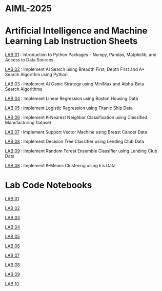 # AIML-2025
# Artificial Intelligence and Machine Learning Lab Instruction Sheets

<a href="https://github.com/2303A51639/AIML-2025/blob/main/AIML_A1.pdf">LAB 01</a> : Introduction to Python Packages - Numpy, Pandas, Matplotlib, and Access to Data Sources

<a href="https://github.com/2303A51639/AIML-2025/blob/main/AIML_A2.pdf">LAB 02</a> : Implement AI Search using Breadth First, Depth First and A* Search Algorithm using Python

<a href="https://github.com/2303A51639/AIML-2025/blob/main/AIML_A3.pdf">LAB 03</a> : Implement AI Game Strategy using MiniMax and Alpha-Beta Search Algorithms 

<a href="https://github.com/2303A51639/AIML-2025/blob/main/AIML_A4.pdf">LAB 04</a> : Implement Linear Regression using Boston Housing Data

<a href="https://github.com/2303A51639/AIML-2025/blob/main/AIML_A5.pdf">LAB 05</a> :  Implement Logistic Regression using Titanic Ship Data

<a href="https://github.com/2303A51639/AIML-2025/blob/main/AIML_A6.pdf">LAB 06</a> : Implement K-Nearest Neighbor Classification using Classified Manufacturing Dataset

<a href="https://github.com/2303A51639/AIML-2025/blob/main/AIML_A7.pdf">LAB 07</a> : Implement Support Vector Machine using Breast Cancer Data

<a href="https://github.com/2303A51639/AIML-2025/blob/main/AIML_A8.pdf">LAB 08</a> : Implement Decision Tree Classifier using Lending Club Data

<a href="https://github.com/2303A51639/AIML-2025/blob/main/AIML_A9.pdf">LAB 09</a> : Implement Random Forest Ensemble Classifier using Lending Club Data

<a href="https://github.com/2303A51639/AIML-2025/blob/main/AIML_A10.pdf">LAB 08</a> : Implement K-Means Clustering using Iris Data
# Lab Code Notebooks

<a href="https://github.com/2303A51639/AIML-2025/blob/main/Lab01.ipynb">LAB 01</a>

<a href="https://github.com/2303A51639/AIML-2025/blob/main/Lab02.ipynb">LAB 02</a>

<a href="https://github.com/2303A51639/AIML-2025/blob/main/Lab03.ipynb">LAB 03</a>

<a href="https://github.com/2303A51639/AIML-2025/blob/main/Lab04.ipynb">LAB 04</a>

<a href="https://github.com/2303A51639/AIML-2025/blob/main/Lab05.ipynb">LAB 05</a>

<a href="https://github.com/2303A51639/AIML-2025/blob/main/Lab06.ipynb">LAB 06</a>

<a href="https://github.com/2303A51639/AIML-2025/blob/main/Lab07.ipynb">LAB 07</a>

<a href="https://github.com/2303A51639/AIML-2025/blob/main/Lab08.ipynb">LAB 08</a>

<a href="https://github.com/2303A51639/AIML-2025/blob/main/Lab09.ipynb">LAB 09</a>

<a href="https://github.com/2303A51639/AIML-2025/blob/main/Lab10.ipynb">LAB 10</a>
